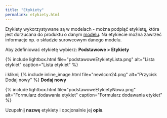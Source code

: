 ```yaml
---
title: "Etykiety"
permalink: etykiety.html
---
```


Etykiety wykorzystywane są w modelach - można podpiąć etykietę, która jest dorzucana do produktu o danym [modelu](/modele). Na etykiecie można zawrzeć informacje np. o składzie surowcowym danego modelu.

Aby zdefiniować etykietę wybierz: **Podstawowe > Etykiety** 

{% include lightbox.html file="podstawoweEtykietyLista.png" alt="Lista etykiet" caption="Lista etykiet" %} 

i kliknij {% include inline_image.html file="newIcon24.png" alt="Przycisk Dodaj nowy" %} **Dodaj nowy**  

{% include lightbox.html file="podstawoweEtykietyNowa.png" alt="Formularz dodawania etykiet" caption="Formularz dodawania etykiet" %} 

Uzupełnij **nazwę** etykiety i opcjonalnie jej **opis**.